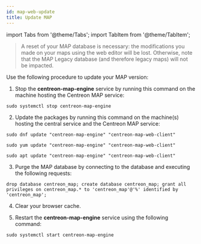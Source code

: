 ```yaml
---
id: map-web-update
title: Update MAP
---
```

import Tabs from '@theme/Tabs';
import TabItem from '@theme/TabItem';

> A reset of your MAP database is necessary: the modifications you made on your maps using the web editor will be lost. Otherwise, note that the MAP Legacy database (and therefore legacy maps) will not be impacted.

Use the following procedure to update your MAP version:

1. Stop the **centreon-map-engine** service by running this command on the machine hosting the Centreon MAP service:
 
  ```shell
  sudo systemctl stop centreon-map-engine
  ```

2. Update the packages by running this command on the machine(s) hosting the central service and the Centreon MAP service:
 
<Tabs groupId="sync">
<TabItem value="Alma / RHEL / Oracle Linux 8" label="Alma / RHEL / Oracle Linux 8">

``` shell
sudo dnf update "centreon-map-engine" "centreon-map-web-client"
```

</TabItem>
<TabItem value="CentOS 7" label="CentOS 7">

``` shell
sudo yum update "centreon-map-engine" "centreon-map-web-client"
```

</TabItem>
<TabItem value="Debian 11" label="Debian 11">

``` shell
sudo apt update "centreon-map-engine" "centreon-map-web-client"
```

</TabItem>
</Tabs>

3. Purge the MAP database by connecting to the database and executing the following requests:
 
  ```shell
  drop database centreon_map; create database centreon_map; grant all privileges on centreon_map.* to 'centreon_map'@'%' identified by 'centreon_map';
  ```

4. Clear your browser cache.
 

5. Restart the **centreon-map-engine** service using the following command:
 
  ```shell
  sudo systemctl start centreon-map-engine
  ```
